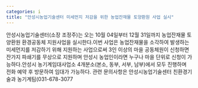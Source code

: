 ```yaml
---
categories: i
title: "안성시농업기술센터 미세먼지 저감을 위한 농업잔재물 토양환원 사업 실시"
---
```

안성시농업기술센터(소장 조정주)는 오는 10월 04일부터 12월 31일까지 농업잔재물 토양환원 환경공동체 지원사업을 실시한다.이번 사업은 농업잔재물을 소각하여 발생하는 미세먼지를 저감하기 위해 지원하는 사업으로써 3인 이상의 마을 공동체원이 신청하면 잔가지 파쇄기를 무상으로 지원하며 안성시 농업인이라면 누구나 마을 단위로 신청이 가능하다.안성시 농기계임대사업소 4개분소(본소, 동부, 서부, 남부)에서 모두 진행하며 전화 예약 후 방문하여 임대가 가능하다. 관련 문의사항은 안성시농업기술센터 친환경기술과 농기계팀(031-678-3077